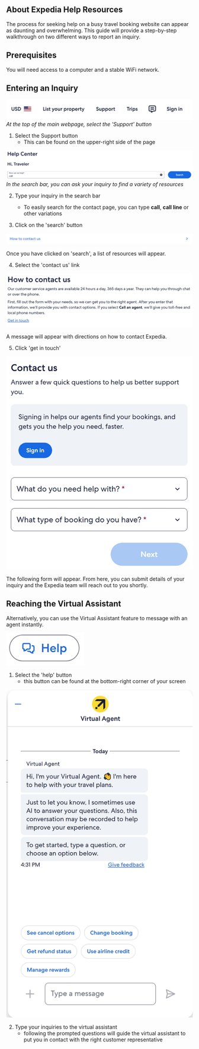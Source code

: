 ## About Expedia Help Resources
The process for seeking help on a busy travel booking website can appear as daunting and overwhelming. This guide will provide a step-by-step walkthrough on two different ways to report an inquiry.

## Prerequisites
You will need access to a computer and a stable WiFi network.

## Entering an Inquiry
![Expedia Header](/simong/images/images-help/support-heading.jpeg)
*At the top of the main webpage, select the 'Support' button*

1) Select the Support button
    - This can be found on the upper-right side of the page

![How Can We Help Search Bar](/simong/images/images-help/how-can-we-help-textbox.jpeg)
*In the search bar, you can ask your inquiry to find a variety of resources*

2) Type your inquiry in the search bar
    - To easily search for the contact page, you can type **call**, **call line** or other variations

3) Click on the 'search' button

![contact us link](/simong/images/images-help/how-to-contact-us.jpeg)

Once you have clicked on 'search', a list of resources will appear.

4) Select the 'contact us' link

![how to contact us message](/simong/images/images-help/how-to-contact-blurb.jpeg)

A message will appear with directions on how to contact Expedia.

5) Click 'get in touch'

![contact form](/simong/images/images-help/contact-us-questions.jpeg)

The following form will appear. From here, you can submit details of your inquiry and the Expedia team will reach out to you shortly.

## Reaching the Virtual Assistant

Alternatively, you can use the Virtual Assistant feature to message with an agent instantly.

![help button](/simong/images/images-help/help-button.jpeg)

1) Select the 'help' button
    - this button can be found at the bottom-right corner of your screen

![virtual agent form](/simong/images/images-help/virtual-agent.jpeg)

2) Type your inquiries to the virtual assistant
    - following the prompted questions will guide the virtual assistant to put you in contact with the right customer representative 
